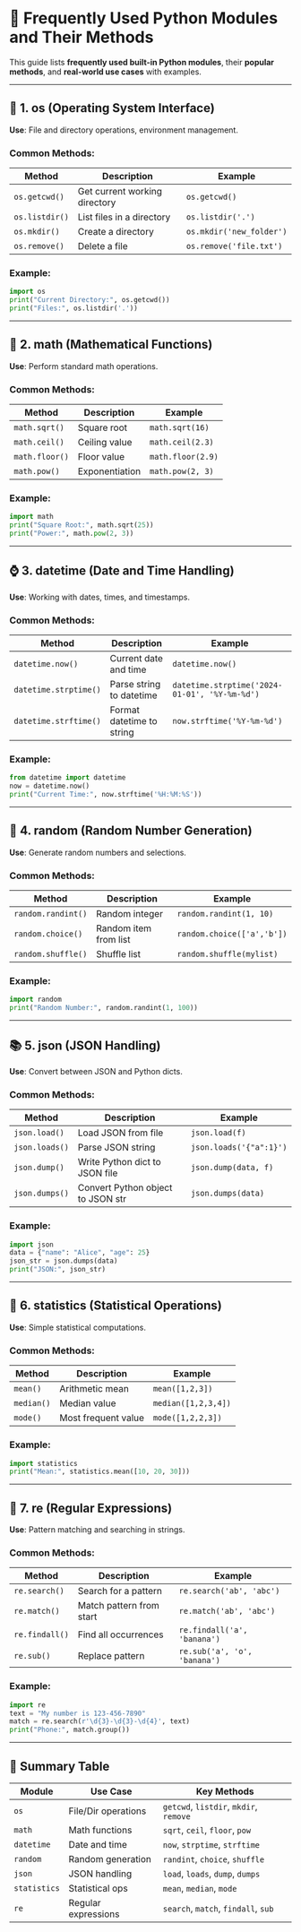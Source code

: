 
# 🧰 Frequently Used Python Modules and Their Methods

This guide lists **frequently used built-in Python modules**, their **popular methods**, and **real-world use cases** with examples.

---

## 📁 1. os (Operating System Interface)

**Use**: File and directory operations, environment management.

### Common Methods:
| Method             | Description                         | Example |
|--------------------|-------------------------------------|---------|
| `os.getcwd()`      | Get current working directory       | `os.getcwd()` |
| `os.listdir()`     | List files in a directory           | `os.listdir('.')` |
| `os.mkdir()`       | Create a directory                  | `os.mkdir('new_folder')` |
| `os.remove()`      | Delete a file                       | `os.remove('file.txt')` |

### Example:
```python
import os
print("Current Directory:", os.getcwd())
print("Files:", os.listdir('.'))
```

---

## 🧮 2. math (Mathematical Functions)

**Use**: Perform standard math operations.

### Common Methods:
| Method         | Description             | Example             |
|----------------|-------------------------|---------------------|
| `math.sqrt()`  | Square root             | `math.sqrt(16)`     |
| `math.ceil()`  | Ceiling value           | `math.ceil(2.3)`    |
| `math.floor()` | Floor value             | `math.floor(2.9)`   |
| `math.pow()`   | Exponentiation          | `math.pow(2, 3)`    |

### Example:
```python
import math
print("Square Root:", math.sqrt(25))
print("Power:", math.pow(2, 3))
```

---

## ⌚ 3. datetime (Date and Time Handling)

**Use**: Working with dates, times, and timestamps.

### Common Methods:
| Method                        | Description                         | Example                       |
|-------------------------------|-------------------------------------|-------------------------------|
| `datetime.now()`              | Current date and time               | `datetime.now()`              |
| `datetime.strptime()`         | Parse string to datetime            | `datetime.strptime('2024-01-01', '%Y-%m-%d')` |
| `datetime.strftime()`         | Format datetime to string           | `now.strftime('%Y-%m-%d')`    |

### Example:
```python
from datetime import datetime
now = datetime.now()
print("Current Time:", now.strftime('%H:%M:%S'))
```

---

## 🔐 4. random (Random Number Generation)

**Use**: Generate random numbers and selections.

### Common Methods:
| Method             | Description                  | Example                    |
|--------------------|------------------------------|----------------------------|
| `random.randint()` | Random integer               | `random.randint(1, 10)`    |
| `random.choice()`  | Random item from list        | `random.choice(['a','b'])` |
| `random.shuffle()` | Shuffle list                 | `random.shuffle(mylist)`   |

### Example:
```python
import random
print("Random Number:", random.randint(1, 100))
```

---

## 📚 5. json (JSON Handling)

**Use**: Convert between JSON and Python dicts.

### Common Methods:
| Method           | Description                        | Example                      |
|------------------|------------------------------------|------------------------------|
| `json.load()`    | Load JSON from file                | `json.load(f)`               |
| `json.loads()`   | Parse JSON string                  | `json.loads('{"a":1}')`      |
| `json.dump()`    | Write Python dict to JSON file     | `json.dump(data, f)`         |
| `json.dumps()`   | Convert Python object to JSON str  | `json.dumps(data)`           |

### Example:
```python
import json
data = {"name": "Alice", "age": 25}
json_str = json.dumps(data)
print("JSON:", json_str)
```

---

## 🧮 6. statistics (Statistical Operations)

**Use**: Simple statistical computations.

### Common Methods:
| Method            | Description                   | Example                   |
|-------------------|-------------------------------|---------------------------|
| `mean()`          | Arithmetic mean               | `mean([1,2,3])`           |
| `median()`        | Median value                  | `median([1,2,3,4])`       |
| `mode()`          | Most frequent value           | `mode([1,2,2,3])`         |

### Example:
```python
import statistics
print("Mean:", statistics.mean([10, 20, 30]))
```

---

## 🧪 7. re (Regular Expressions)

**Use**: Pattern matching and searching in strings.

### Common Methods:
| Method           | Description                      | Example                      |
|------------------|----------------------------------|------------------------------|
| `re.search()`    | Search for a pattern             | `re.search('ab', 'abc')`     |
| `re.match()`     | Match pattern from start         | `re.match('ab', 'abc')`      |
| `re.findall()`   | Find all occurrences             | `re.findall('a', 'banana')`  |
| `re.sub()`       | Replace pattern                  | `re.sub('a', 'o', 'banana')` |

### Example:
```python
import re
text = "My number is 123-456-7890"
match = re.search(r'\d{3}-\d{3}-\d{4}', text)
print("Phone:", match.group())
```

---

## 🧾 Summary Table

| Module     | Use Case             | Key Methods                              |
|------------|----------------------|------------------------------------------|
| `os`       | File/Dir operations  | `getcwd`, `listdir`, `mkdir`, `remove`  |
| `math`     | Math functions       | `sqrt`, `ceil`, `floor`, `pow`          |
| `datetime` | Date and time        | `now`, `strptime`, `strftime`           |
| `random`   | Random generation    | `randint`, `choice`, `shuffle`          |
| `json`     | JSON handling        | `load`, `loads`, `dump`, `dumps`        |
| `statistics`| Statistical ops     | `mean`, `median`, `mode`                |
| `re`       | Regular expressions  | `search`, `match`, `findall`, `sub`     |

